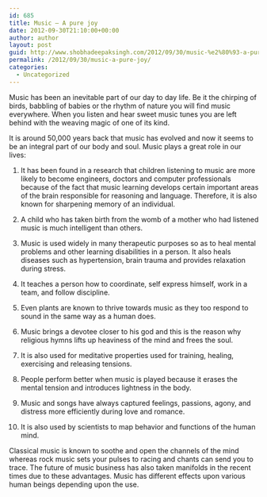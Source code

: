 ```yaml
---
id: 685
title: Music – A pure joy
date: 2012-09-30T21:10:00+00:00
author: author
layout: post
guid: http://www.shobhadeepaksingh.com/2012/09/30/music-%e2%80%93-a-pure-joy/
permalink: /2012/09/30/music-a-pure-joy/
categories:
  - Uncategorized
---
```

Music has been an inevitable part of our day to day life. Be it the chirping of birds, babbling of babies or the rhythm of nature you will find music everywhere. When you listen and hear sweet music tunes you are left behind with the weaving magic of one of its kind.

It is around 50,000 years back that music has evolved and now it seems to be an integral part of our body and soul. Music plays a great role in our lives:

1. It has been found in a research that children listening to music are more likely to become engineers, doctors and computer professionals because of the fact that music learning develops certain important areas of the brain responsible for reasoning and language. Therefore, it is also known for sharpening memory of an individual.

2. A child who has taken birth from the womb of a mother who had listened music is much intelligent than others.

3. Music is used widely in many therapeutic purposes so as to heal mental problems and other learning disabilities in a person. It also heals diseases such as hypertension, brain trauma and provides relaxation during stress.

4. It teaches a person how to coordinate, self express himself, work in a team, and follow discipline.

5. Even plants are known to thrive towards music as they too respond to sound in the same way as a human does.

6. Music brings a devotee closer to his god and this is the reason why religious hymns lifts up heaviness of the mind and frees the soul.

7. It is also used for meditative properties used for training, healing, exercising and releasing tensions.

8. People perform better when music is played because it erases the mental tension and introduces lightness in the body.

9. Music and songs have always captured feelings, passions, agony, and distress more efficiently during love and romance.

10. It is also used by scientists to map behavior and functions of the human mind.

Classical music is known to soothe and open the channels of the mind whereas rock music sets your pulses to racing and chants can send you to trace. The future of music business has also taken manifolds in the recent times due to these advantages. Music has different effects upon various human beings depending upon the use.